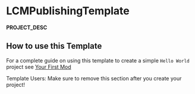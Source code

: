 # LCMPublishingTemplate

__PROJECT_DESC__

## How to use this Template

For a complete guide on using this template to create a simple `Hello World` project see [Your First Mod](https://lethalcompanymodding.github.io/Thunderstore/www/Guides/Your-First-Mod.html)

Template Users: Make sure to remove this section after you create your project!
